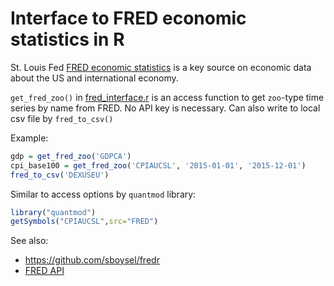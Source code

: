Interface to FRED economic statistics in R 
==========================================

St. Louis Fed [FRED economic statistics](https://research.stlouisfed.org/fred2/) is a key source on economic data about the US and international economy. 

```get_fred_zoo()``` in [fred_interface.r](fred_interface.r) is an access function to get ```zoo```-type time series by name from FRED. No API key is necessary. Can also write to local csv file by ```fred_to_csv()```

Example:

```R
gdp = get_fred_zoo('GDPCA')
cpi_base100 = get_fred_zoo('CPIAUCSL', '2015-01-01', '2015-12-01')
fred_to_csv('DEXUSEU')
```

Similar to access options by ```quantmod``` library:
```R
library("quantmod")
getSymbols("CPIAUCSL",src="FRED")
```

See also:
 - <https://github.com/sboysel/fredr>
 - [FRED API](https://research.stlouisfed.org/docs/api/fred/)
